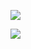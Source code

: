 ![](https://cdn.zaqbest.com/2022/04/26/97f0260d2a19ea9c304824073fc6a05a.PNG)

![](http://zaq.ink/Sq05kmLh)